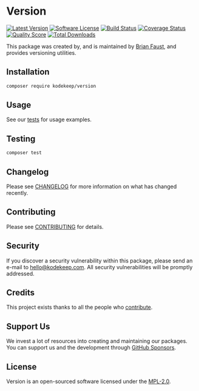 # Version

[![Latest Version](https://badgen.net/packagist/v/kodekeep/version)](https://packagist.org/packages/kodekeep/version)
[![Software License](https://badgen.net/packagist/license/kodekeep/version)](https://packagist.org/packages/kodekeep/version)
[![Build Status](https://img.shields.io/github/workflow/status/kodekeep/version/run-tests?label=tests)](https://github.com/kodekeep/version/actions?query=workflow%3Arun-tests+branch%3Amaster)
[![Coverage Status](https://badgen.net/codeclimate/coverage/kodekeep/version)](https://codeclimate.com/github/kodekeep/version)
[![Quality Score](https://badgen.net/codeclimate/maintainability/kodekeep/version)](https://codeclimate.com/github/kodekeep/version)
[![Total Downloads](https://badgen.net/packagist/dt/kodekeep/version)](https://packagist.org/packages/kodekeep/version)

This package was created by, and is maintained by [Brian Faust](https://github.com/faustbrian), and provides versioning utilities.

## Installation

```bash
composer require kodekeep/version
```

## Usage

See our [tests](https://github.com/kodekeep/version/tree/master/tests) for usage examples.

## Testing

```bash
composer test
```

## Changelog

Please see [CHANGELOG](CHANGELOG.md) for more information on what has changed recently.

## Contributing

Please see [CONTRIBUTING](CONTRIBUTING.md) for details.

## Security

If you discover a security vulnerability within this package, please send an e-mail to hello@kodekeep.com. All security vulnerabilities will be promptly addressed.

## Credits

This project exists thanks to all the people who [contribute](../../contributors).

## Support Us

We invest a lot of resources into creating and maintaining our packages. You can support us and the development through [GitHub Sponsors](https://github.com/sponsors/faustbrian).

## License

Version is an open-sourced software licensed under the [MPL-2.0](LICENSE.md).
